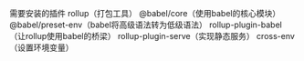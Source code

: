 需要安装的插件
rollup（打包工具）
@babel/core（使用babel的核心模块）
@babel/preset-env（babel将高级语法转为低级语法）
rollup-plugin-babel（让rollup使用babel的桥梁）
rollup-plugin-serve（实现静态服务）
cross-env（设置环境变量）